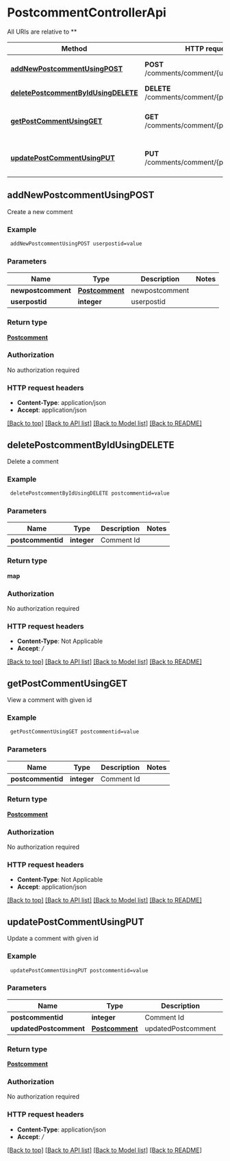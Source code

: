 # PostcommentControllerApi

All URIs are relative to **

Method | HTTP request | Description
------------- | ------------- | -------------
[**addNewPostcommentUsingPOST**](PostcommentControllerApi.md#addNewPostcommentUsingPOST) | **POST** /comments/comment/{userpostid} | Create a new comment
[**deletePostcommentByIdUsingDELETE**](PostcommentControllerApi.md#deletePostcommentByIdUsingDELETE) | **DELETE** /comments/comment/{postcommentid} | Delete a comment
[**getPostCommentUsingGET**](PostcommentControllerApi.md#getPostCommentUsingGET) | **GET** /comments/comment/{postcommentid} | View a comment with given id
[**updatePostCommentUsingPUT**](PostcommentControllerApi.md#updatePostCommentUsingPUT) | **PUT** /comments/comment/{postcommentid} | Update a comment with given id


## **addNewPostcommentUsingPOST**

Create a new comment

### Example
```bash
 addNewPostcommentUsingPOST userpostid=value
```

### Parameters

Name | Type | Description  | Notes
------------- | ------------- | ------------- | -------------
 **newpostcomment** | [**Postcomment**](Postcomment.md) | newpostcomment |
 **userpostid** | **integer** | userpostid |

### Return type

[**Postcomment**](Postcomment.md)

### Authorization

No authorization required

### HTTP request headers

 - **Content-Type**: application/json
 - **Accept**: application/json

[[Back to top]](#) [[Back to API list]](../README.md#documentation-for-api-endpoints) [[Back to Model list]](../README.md#documentation-for-models) [[Back to README]](../README.md)

## **deletePostcommentByIdUsingDELETE**

Delete a comment

### Example
```bash
 deletePostcommentByIdUsingDELETE postcommentid=value
```

### Parameters

Name | Type | Description  | Notes
------------- | ------------- | ------------- | -------------
 **postcommentid** | **integer** | Comment Id |

### Return type

**map**

### Authorization

No authorization required

### HTTP request headers

 - **Content-Type**: Not Applicable
 - **Accept**: */*

[[Back to top]](#) [[Back to API list]](../README.md#documentation-for-api-endpoints) [[Back to Model list]](../README.md#documentation-for-models) [[Back to README]](../README.md)

## **getPostCommentUsingGET**

View a comment with given id

### Example
```bash
 getPostCommentUsingGET postcommentid=value
```

### Parameters

Name | Type | Description  | Notes
------------- | ------------- | ------------- | -------------
 **postcommentid** | **integer** | Comment Id |

### Return type

[**Postcomment**](Postcomment.md)

### Authorization

No authorization required

### HTTP request headers

 - **Content-Type**: Not Applicable
 - **Accept**: application/json

[[Back to top]](#) [[Back to API list]](../README.md#documentation-for-api-endpoints) [[Back to Model list]](../README.md#documentation-for-models) [[Back to README]](../README.md)

## **updatePostCommentUsingPUT**

Update a comment with given id

### Example
```bash
 updatePostCommentUsingPUT postcommentid=value
```

### Parameters

Name | Type | Description  | Notes
------------- | ------------- | ------------- | -------------
 **postcommentid** | **integer** | Comment Id |
 **updatedPostcomment** | [**Postcomment**](Postcomment.md) | updatedPostcomment |

### Return type

[**Postcomment**](Postcomment.md)

### Authorization

No authorization required

### HTTP request headers

 - **Content-Type**: application/json
 - **Accept**: */*

[[Back to top]](#) [[Back to API list]](../README.md#documentation-for-api-endpoints) [[Back to Model list]](../README.md#documentation-for-models) [[Back to README]](../README.md)

